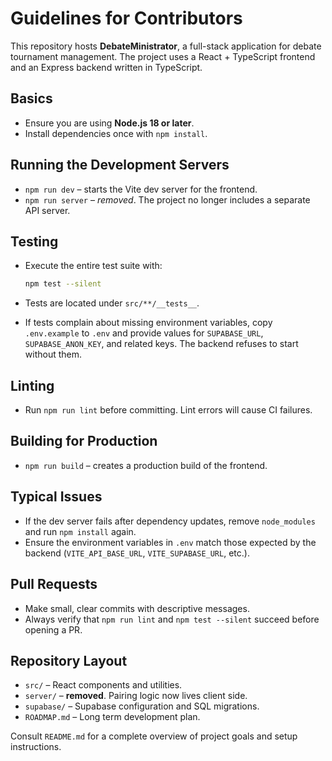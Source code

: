 # Guidelines for Contributors

This repository hosts **DebateMinistrator**, a full-stack application for debate tournament management.  The project uses a React + TypeScript frontend and an Express backend written in TypeScript.

## Basics
- Ensure you are using **Node.js 18 or later**.
- Install dependencies once with `npm install`.

## Running the Development Servers
- `npm run dev` – starts the Vite dev server for the frontend.
- `npm run server` – *removed*. The project no longer includes a separate API server.

## Testing
- Execute the entire test suite with:

  ```bash
  npm test --silent
  ```

- Tests are located under `src/**/__tests__`.
- If tests complain about missing environment variables, copy `.env.example` to `.env` and provide values for `SUPABASE_URL`, `SUPABASE_ANON_KEY`, and related keys.  The backend refuses to start without them.

## Linting
- Run `npm run lint` before committing.  Lint errors will cause CI failures.

## Building for Production
- `npm run build` – creates a production build of the frontend.

## Typical Issues
- If the dev server fails after dependency updates, remove `node_modules` and run `npm install` again.
- Ensure the environment variables in `.env` match those expected by the backend (`VITE_API_BASE_URL`, `VITE_SUPABASE_URL`, etc.).

## Pull Requests
- Make small, clear commits with descriptive messages.
- Always verify that `npm run lint` and `npm test --silent` succeed before opening a PR.

## Repository Layout
- `src/` – React components and utilities.
- `server/` – **removed**. Pairing logic now lives client side.
- `supabase/` – Supabase configuration and SQL migrations.
- `ROADMAP.md` – Long term development plan.

Consult `README.md` for a complete overview of project goals and setup instructions.
